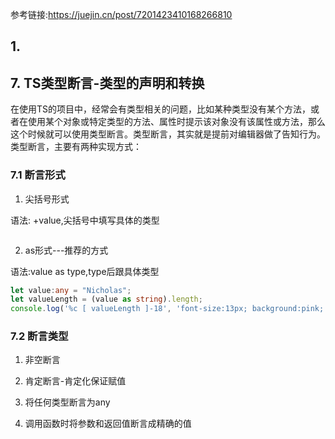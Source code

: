 参考链接:https://juejin.cn/post/7201423410168266810
## 1. 

## 7. TS类型断言-类型的声明和转换

在使用TS的项目中，经常会有类型相关的问题，比如某种类型没有某个方法，或者在使用某个对象或特定类型的方法、属性时提示该对象没有该属性或方法，那么这个时候就可以使用类型断言。类型断言，其实就是提前对编辑器做了告知行为。类型断言，主要有两种实现方式：

### 7.1 断言形式

1. 尖括号形式

语法: <type>+value,尖括号中填写具体的类型

```ts

```

2. as形式---推荐的方式

语法:value as type,type后跟具体类型

```ts
let value:any = "Nicholas";
let valueLength = (value as string).length;
console.log('%c [ valueLength ]-18', 'font-size:13px; background:pink; color:#bf2c9f;', valueLength)
```

### 7.2 断言类型

1. 非空断言

2. 肯定断言-肯定化保证赋值

3. 将任何类型断言为any

4. 调用函数时将参数和返回值断言成精确的值